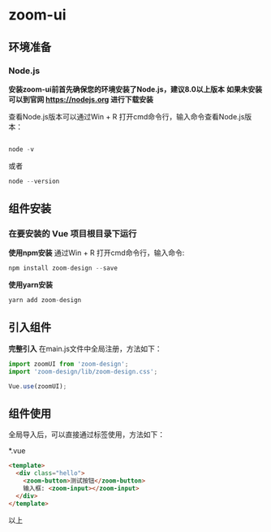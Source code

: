 # zoom-ui

## 环境准备

### Node.js

**安装zoom-ui前首先确保您的环境安装了Node.js，建议8.0以上版本**
**如果未安装可以到官网 https://nodejs.org 进行下载安装**

查看Node.js版本可以通过Win + R 打开cmd命令行，输入命令查看Node.js版本：

```js

node -v

```

或者

```js
node --version
```

## 组件安装

### 在要安装的 Vue 项目根目录下运行
**使用npm安装**
通过Win + R 打开cmd命令行，输入命令:

```js
npm install zoom-design --save
```
**使用yarn安装**
```js
yarn add zoom-design
```
## 引入组件
**完整引入**
在main.js文件中全局注册，方法如下：
```js
import zoomUI from 'zoom-design';
import 'zoom-design/lib/zoom-design.css';

Vue.use(zoomUI);
```

## 组件使用

全局导入后，可以直接通过标签使用，方法如下：

*.vue

```html
<template>
  <div class="hello">
    <zoom-button>测试按钮</zoom-button>
    输入框: <zoom-input></zoom-input>
  </div>
</template>

```
以上